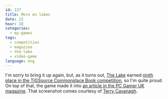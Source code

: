```yaml
---
id: 127
title: More on lakes
date: 22
hour: 18
categories:
  - my-games
tags:
  - competition
  - magazine
  - the-lake
  - video-game
language: eng
---
```


I'm sorry to bring it up again, but, as it turns out, [The Lake](/tag/the-lake/) earned [ninth place in the TIGSource Commonplace Book competition](http://tigsource.com/articles/2008/12/24/commonplace-book-compo-results), so I'm quite proud. On top of that, the game made it into [an article in the PC Gamer UK magazine](/files/2009/01-more-on-lakes/pc_gamer_lovecraft_writeup_big.jpg). That screenshot comes courtesy of [Terry Cavanagh](http://distractionware.com/).
